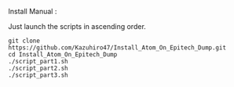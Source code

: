 <!--
README.md for Atom in /home/Kazuhiro/Install_Atom_On_Epitech_Dump/

Made by Samuel Radat
Login   <samuel.radat@epitech.eu>

Started on  Wed Oct 19 20:31:17 2016 Samuel Radat
Last update Wed Oct 19 23:28:58 2016 Samuel Radat
 -->

Install Manual :

Just launch the scripts in ascending order.

	git clone https://github.com/Kazuhiro47/Install_Atom_On_Epitech_Dump.git
	cd Install_Atom_On_Epitech_Dump
	./script_part1.sh
	./script_part2.sh
	./script_part3.sh
